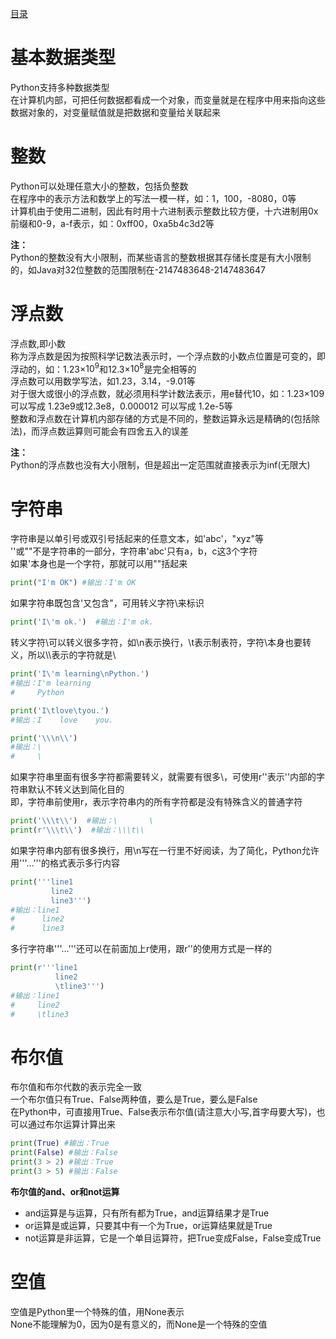 [目录](../目录.md)

# 基本数据类型 #
Python支持多种数据类型\
在计算机内部，可把任何数据都看成一个对象，而变量就是在程序中用来指向这些数据对象的，对变量赋值就是把数据和变量给关联起来

 

# 整数 #
Python可以处理任意大小的整数，包括负整数\
在程序中的表示方法和数学上的写法一模一样，如：1，100，-8080，0等\
计算机由于使用二进制，因此有时用十六进制表示整数比较方便，十六进制用0x前缀和0-9，a-f表示，如：0xff00，0xa5b4c3d2等

**注：**\
Python的整数没有大小限制，而某些语言的整数根据其存储长度是有大小限制的，如Java对32位整数的范围限制在-2147483648-2147483647


# 浮点数 #
浮点数,即小数\
称为浮点数是因为按照科学记数法表示时，一个浮点数的小数点位置是可变的，即浮动的，如：1.23×$10^9$和12.3×$10^8$是完全相等的\
浮点数可以用数学写法，如1.23，3.14，-9.01等\
对于很大或很小的浮点数，就必须用科学计数法表示，用e替代10，如：1.23×109 可以写成 1.23e9或12.3e8，0.000012 可以写成 1.2e-5等\
整数和浮点数在计算机内部存储的方式是不同的，整数运算永远是精确的(包括除法)，而浮点数运算则可能会有四舍五入的误差

**注：**\
Python的浮点数也没有大小限制，但是超出一定范围就直接表示为inf(无限大)


# 字符串 #
字符串是以单引号或双引号括起来的任意文本，如'abc'，"xyz"等\
''或""不是字符串的一部分，字符串'abc'只有a，b，c这3个字符\
如果'本身也是一个字符，那就可以用""括起来
```python
print("I'm OK") #输出：I'm OK
```

如果字符串既包含'又包含"，可用转义字符\来标识
```python
print('I\'m ok.')  #输出：I'm ok.
```

转义字符\可以转义很多字符，如\n表示换行，\t表示制表符，字符\本身也要转义，所以\\\\表示的字符就是\

```python
print('I\'m learning\nPython.')   
#输出：I'm learning
#     Python

print('I\tlove\tyou.')   
#输出：I    love    you.

print('\\\n\\')  
#输出：\
#     \
```
 

如果字符串里面有很多字符都需要转义，就需要有很多\，可使用r''表示''内部的字符串默认不转义达到简化目的\
即，字符串前使用r，表示字符串内的所有字符都是没有特殊含义的普通字符
```python
print('\\\t\\')  #输出：\       \
print(r'\\\t\\')  #输出：\\\t\\
```

如果字符串内部有很多换行，用\n写在一行里不好阅读，为了简化，Python允许用'''...'''的格式表示多行内容
```python
print('''line1
         line2
         line3''') 
#输出：line1
#      line2
#      line3
```

多行字符串'''...'''还可以在前面加上r使用，跟r''的使用方式是一样的
```python
print(r'''line1
          line2
          \tline3''') 
#输出：line1
#     line2
#     \tline3
```

# 布尔值 #
布尔值和布尔代数的表示完全一致\
一个布尔值只有True、False两种值，要么是True，要么是False\
在Python中，可直接用True、False表示布尔值(请注意大小写,首字母要大写)，也可以通过布尔运算计算出来
```python
print(True) #输出：True
print(False) #输出：False
print(3 > 2) #输出：True
print(3 > 5) #输出：False
```
**布尔值的and、or和not运算**
- and运算是与运算，只有所有都为True，and运算结果才是True
- or运算是或运算，只要其中有一个为True，or运算结果就是True
- not运算是非运算，它是一个单目运算符，把True变成False，False变成True

 

# 空值 #
空值是Python里一个特殊的值，用None表示\
None不能理解为0，因为0是有意义的，而None是一个特殊的空值
